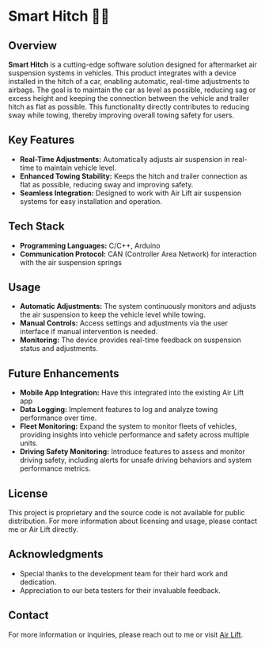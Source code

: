 # Smart Hitch 🚗🚚

## Overview
**Smart Hitch** is a cutting-edge software solution designed for aftermarket air suspension systems in vehicles. This product integrates with a device installed in the hitch of a car, enabling automatic, real-time adjustments to airbags. The goal is to maintain the car as level as possible, reducing sag or excess height and keeping the connection between the vehicle and trailer hitch as flat as possible. This functionality directly contributes to reducing sway while towing, thereby improving overall towing safety for users.

## Key Features
- **Real-Time Adjustments:** Automatically adjusts air suspension in real-time to maintain vehicle level.
- **Enhanced Towing Stability:** Keeps the hitch and trailer connection as flat as possible, reducing sway and improving safety.
- **Seamless Integration:** Designed to work with Air Lift air suspension systems for easy installation and operation.

## Tech Stack
- **Programming Languages:** C/C++, Arduino
- **Communication Protocol:** CAN (Controller Area Network) for interaction with the air suspension springs

## Usage

- **Automatic Adjustments:** The system continuously monitors and adjusts the air suspension to keep the vehicle level while towing.
- **Manual Controls:** Access settings and adjustments via the user interface if manual intervention is needed.
- **Monitoring:** The device provides real-time feedback on suspension status and adjustments.

## Future Enhancements

- **Mobile App Integration:** Have this integrated into the existing Air Lift app
- **Data Logging:** Implement features to log and analyze towing performance over time.
- **Fleet Monitoring:** Expand the system to monitor fleets of vehicles, providing insights into vehicle performance and safety across multiple units.
- **Driving Safety Monitoring:** Introduce features to assess and monitor driving safety, including alerts for unsafe driving behaviors and system performance metrics.

## License

This project is proprietary and the source code is not available for public distribution. For more information about licensing and usage, please contact me or Air Lift directly.

## Acknowledgments

- Special thanks to the development team for their hard work and dedication.
- Appreciation to our beta testers for their invaluable feedback.

## Contact

For more information or inquiries, please reach out to me or visit [Air Lift](https://www.airliftcompany.com/).
